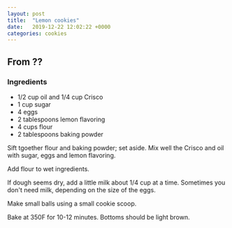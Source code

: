 ```yaml
---
layout: post
title:  "Lemon cookies"
date:   2019-12-22 12:02:22 +0000
categories: cookies
---
```


## From ??
### Ingredients
* 1/2 cup oil and 1/4 cup Crisco
* 1 cup sugar
* 4 eggs
* 2 tablespoons lemon flavoring
* 4 cups flour
* 2 tablespoons baking powder


Sift tgoether flour and baking powder; set aside. Mix well the Crisco and oil with sugar, eggs and lemon flavoring.

Add flour to wet ingredients.

If dough seems dry, add a little milk about 1/4 cup at a time. Sometimes you don't need milk, depending on the size of the eggs.

Make small balls using a small cookie scoop.

Bake at 350F for 10-12 minutes. Bottoms should be light brown.
